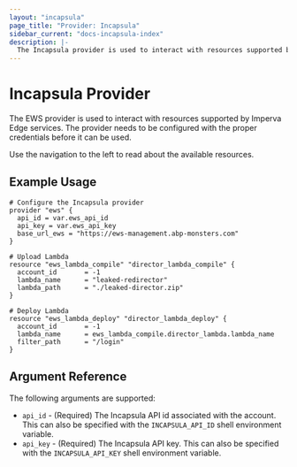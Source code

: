 ```yaml
---
layout: "incapsula"
page_title: "Provider: Incapsula"
sidebar_current: "docs-incapsula-index"
description: |-
  The Incapsula provider is used to interact with resources supported by Imperva. The provider needs to be configured with the proper credentials before it can be used.
---
```


# Incapsula Provider

The EWS provider is used to interact with resources supported by Imperva Edge services. The provider needs to be configured with the proper credentials before it can be used.

Use the navigation to the left to read about the available resources.

## Example Usage

```hcl
# Configure the Incapsula provider
provider "ews" {
  api_id = var.ews_api_id
  api_key = var.ews_api_key
  base_url_ews = "https://ews-management.abp-monsters.com"
}

# Upload Lambda
resource "ews_lambda_compile" "director_lambda_compile" {
  account_id       = -1
  lambda_name      = "leaked-redirector"
  lambda_path      = "./leaked-director.zip"
}

# Deploy Lambda
resource "ews_lambda_deploy" "director_lambda_deploy" {
  account_id       = -1
  lambda_name      = ews_lambda_compile.director_lambda.lambda_name
  filter_path      = "/login"
}

```

## Argument Reference

The following arguments are supported:

* `api_id` - (Required) The Incapsula API id associated with the account. This can also be
  specified with the `INCAPSULA_API_ID` shell environment variable.
* `api_key` - (Required) The Incapsula API key. This can also be specified with the 
  `INCAPSULA_API_KEY` shell environment variable.
